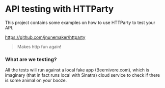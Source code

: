 # API testing with HTTParty

This project contains some examples on how to use HTTParty to test your API.

https://github.com/jnunemaker/httparty
>Makes http fun again!

### What are we testing?


All the tests will run against a local fake app (Beernivore.com), which is imaginary (that in fact runs local with Sinatra) cloud service to check if there is some animal on your booze.